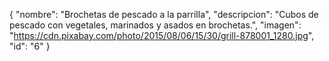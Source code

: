   {
    "nombre": "Brochetas de pescado a la parrilla",
    "descripcion": "Cubos de pescado con vegetales, marinados y asados en brochetas.",
    "imagen": "https://cdn.pixabay.com/photo/2015/08/06/15/30/grill-878001_1280.jpg",
    "id": "6"
  }